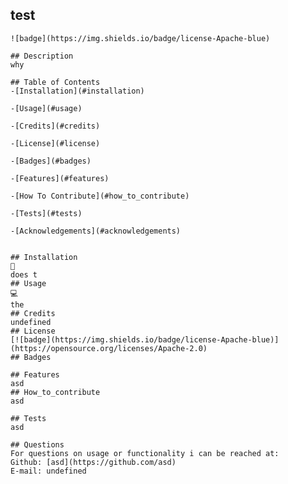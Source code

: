 ## test 
    ![badge](https://img.shields.io/badge/license-Apache-blue)

    ## Description
    why

    ## Table of Contents
    -[Installation](#installation)

    -[Usage](#usage)

    -[Credits](#credits)

    -[License](#license)

    -[Badges](#badges)

    -[Features](#features)

    -[How To Contribute](#how_to_contribute)

    -[Tests](#tests)

    -[Acknowledgements](#acknowledgements)


    ## Installation
    💾
    does t
    ## Usage
    💻
    the 
    ## Credits
    undefined
    ## License
    [![badge](https://img.shields.io/badge/license-Apache-blue)](https://opensource.org/licenses/Apache-2.0)
    ## Badges

    ## Features
    asd
    ## How_to_contribute
    asd

    ## Tests
    asd

    ## Questions
    For questions on usage or functionality i can be reached at:
    Github: [asd](https://github.com/asd)
    E-mail: undefined
    